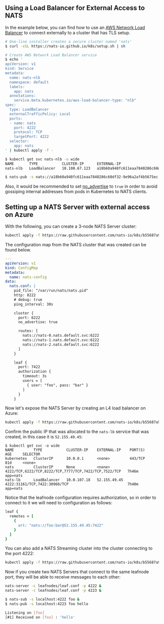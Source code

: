 ## Using a Load Balancer for External Access to NATS

In the example below, you can find how to use an [AWS Network Load Balancer](https://docs.aws.amazon.com/elasticloadbalancing/latest/network/introduction.html) to connect externally to a cluster that has TLS setup.

```bash
# One-line installer creates a secure cluster named 'nats'
$ curl -sSL https://nats-io.github.io/k8s/setup.sh | sh

# Create AWS Network Load Balancer service
$ echo '
apiVersion: v1
kind: Service
metadata:
  name: nats-nlb
  namespace: default
  labels:
    app: nats
  annotations:
    service.beta.kubernetes.io/aws-load-balancer-type: "nlb"
spec:
  type: LoadBalancer
  externalTrafficPolicy: Local
  ports:
  - name: nats
    port: 4222
    protocol: TCP
    targetPort: 4222
  selector:
    app: nats
' | kubectl apply -f -

$ kubectl get svc nats-nlb -o wide
NAME       TYPE           CLUSTER-IP      EXTERNAL-IP                                                                     PORT(S)          AGE    SELECTOR
nats-nlb   LoadBalancer   10.100.67.123   a18b60a948fc611eaa7840286c60df32-9e96a2af4b5675ec.elb.us-east-2.amazonaws.com   4222:30297/TCP   151m   app=nats

$ nats-pub -s nats://a18b60a948fc611eaa7840286c60df32-9e96a2af4b5675ec.elb.us-east-2.amazonaws.com:4222 -creds nsc/nkeys/creds/KO/A/test.creds test.foo bar
```

Also, it would be recommended to set [no\_advertise](../nats-server/configuration/clustering/cluster_config.md) to `true` in order to avoid gossiping internal addresses from pods in Kubernetes to NATS clients.

## Setting up a NATS Server with external access on Azure

With the following, you can create a 3-node NATS Server cluster:

```sh
kubectl apply -f https://raw.githubusercontent.com/nats-io/k8s/b55687a97a5fd55485e1af302fbdbe43d2d3b968/nats-server/leafnodes/nats-cluster.yaml
```

The configuration map from the NATS cluster that was created can be found below.

```yaml
---
apiVersion: v1
kind: ConfigMap
metadata:
  name: nats-config
data:
  nats.conf: |
    pid_file: "/var/run/nats/nats.pid"
    http: 8222
    # debug: true
    ping_interval: 30s

    cluster {
      port: 6222
      no_advertise: true

      routes: [
        nats://nats-0.nats.default.svc:6222
        nats://nats-1.nats.default.svc:6222
        nats://nats-2.nats.default.svc:6222
      ]
    }

    leaf {
      port: 7422
      authorization {
        timeout: 3s
        users = [
          { user: "foo", pass: "bar" }
        ]
      }
    }
```

Now let's expose the NATS Server by creating an L4 load balancer on Azure:

```sh
kubectl apply -f https://raw.githubusercontent.com/nats-io/k8s/b55687a97a5fd55485e1af302fbdbe43d2d3b968/nats-server/leafnodes/lb.yaml
```

Confirm the public IP that was allocated to the `nats-lb` service that was created, in this case it is `52.155.49.45`:

```
$ kubectl get svc -o wide
NAME         TYPE           CLUSTER-IP    EXTERNAL-IP    PORT(S)                                                 AGE     SELECTOR
kubernetes   ClusterIP      10.0.0.1      <none>         443/TCP                                                 81d     <none>
nats         ClusterIP      None          <none>         4222/TCP,6222/TCP,8222/TCP,7777/TCP,7422/TCP,7522/TCP   7h46m   app=nats
nats-lb      LoadBalancer   10.0.107.18   52.155.49.45   4222:31161/TCP,7422:30960/TCP                           7h40m   app=nats
```

Notice that the leafnode configuration requires authorization, so in order to connect to it we will need to configuration as follows:

```ruby
leaf {
  remotes = [
    {
      url: "nats://foo:bar@52.155.49.45:7422"
    }
  ]
}
```

You can also add a NATS Streaming cluster into the cluster connecting to the port 4222:

```sh
kubectl apply -f https://raw.githubusercontent.com/nats-io/k8s/b55687a97a5fd55485e1af302fbdbe43d2d3b968/nats-server/leafnodes/stan-server.yaml
```

Now if you create two NATS Servers that connect to the same leafnode port, they will be able to receive messages to each other:

```sh
nats-server -c leafnodes/leaf.conf -p 4222 &
nats-server -c leafnodes/leaf.conf -p 4223 &

$ nats-sub -s localhost:4222 foo &
$ nats-pub -s localhost:4223 foo hello 

Listening on [foo]
[#1] Received on [foo] : 'hello'
```

